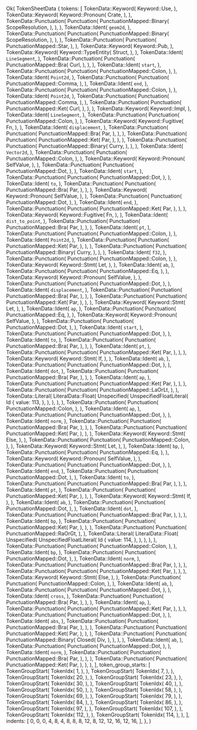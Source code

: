 Ok(
    TokenSheetData {
        tokens: [
            TokenData::Keyword(
                Keyword::Use,
            ),
            TokenData::Keyword(
                Keyword::Pronoun(
                    Crate,
                ),
            ),
            TokenData::Punctuation(
                Punctuation(
                    PunctuationMapped::Binary(
                        ScopeResolution,
                    ),
                ),
            ),
            TokenData::Ident(
                `geom2d`,
            ),
            TokenData::Punctuation(
                Punctuation(
                    PunctuationMapped::Binary(
                        ScopeResolution,
                    ),
                ),
            ),
            TokenData::Punctuation(
                Punctuation(
                    PunctuationMapped::Star,
                ),
            ),
            TokenData::Keyword(
                Keyword::Pub,
            ),
            TokenData::Keyword(
                Keyword::TypeEntity(
                    Struct,
                ),
            ),
            TokenData::Ident(
                `LineSegment`,
            ),
            TokenData::Punctuation(
                Punctuation(
                    PunctuationMapped::Bra(
                        Curl,
                    ),
                ),
            ),
            TokenData::Ident(
                `start`,
            ),
            TokenData::Punctuation(
                Punctuation(
                    PunctuationMapped::Colon,
                ),
            ),
            TokenData::Ident(
                `Point2d`,
            ),
            TokenData::Punctuation(
                Punctuation(
                    PunctuationMapped::Comma,
                ),
            ),
            TokenData::Ident(
                `end`,
            ),
            TokenData::Punctuation(
                Punctuation(
                    PunctuationMapped::Colon,
                ),
            ),
            TokenData::Ident(
                `Point2d`,
            ),
            TokenData::Punctuation(
                Punctuation(
                    PunctuationMapped::Comma,
                ),
            ),
            TokenData::Punctuation(
                Punctuation(
                    PunctuationMapped::Ket(
                        Curl,
                    ),
                ),
            ),
            TokenData::Keyword(
                Keyword::Impl,
            ),
            TokenData::Ident(
                `LineSegment`,
            ),
            TokenData::Punctuation(
                Punctuation(
                    PunctuationMapped::Colon,
                ),
            ),
            TokenData::Keyword(
                Keyword::Fugitive(
                    Fn,
                ),
            ),
            TokenData::Ident(
                `displacement`,
            ),
            TokenData::Punctuation(
                Punctuation(
                    PunctuationMapped::Bra(
                        Par,
                    ),
                ),
            ),
            TokenData::Punctuation(
                Punctuation(
                    PunctuationMapped::Ket(
                        Par,
                    ),
                ),
            ),
            TokenData::Punctuation(
                Punctuation(
                    PunctuationMapped::Binary(
                        Curry,
                    ),
                ),
            ),
            TokenData::Ident(
                `Vector2d`,
            ),
            TokenData::Punctuation(
                Punctuation(
                    PunctuationMapped::Colon,
                ),
            ),
            TokenData::Keyword(
                Keyword::Pronoun(
                    SelfValue,
                ),
            ),
            TokenData::Punctuation(
                Punctuation(
                    PunctuationMapped::Dot,
                ),
            ),
            TokenData::Ident(
                `start`,
            ),
            TokenData::Punctuation(
                Punctuation(
                    PunctuationMapped::Dot,
                ),
            ),
            TokenData::Ident(
                `to`,
            ),
            TokenData::Punctuation(
                Punctuation(
                    PunctuationMapped::Bra(
                        Par,
                    ),
                ),
            ),
            TokenData::Keyword(
                Keyword::Pronoun(
                    SelfValue,
                ),
            ),
            TokenData::Punctuation(
                Punctuation(
                    PunctuationMapped::Dot,
                ),
            ),
            TokenData::Ident(
                `end`,
            ),
            TokenData::Punctuation(
                Punctuation(
                    PunctuationMapped::Ket(
                        Par,
                    ),
                ),
            ),
            TokenData::Keyword(
                Keyword::Fugitive(
                    Fn,
                ),
            ),
            TokenData::Ident(
                `dist_to_point`,
            ),
            TokenData::Punctuation(
                Punctuation(
                    PunctuationMapped::Bra(
                        Par,
                    ),
                ),
            ),
            TokenData::Ident(
                `pt`,
            ),
            TokenData::Punctuation(
                Punctuation(
                    PunctuationMapped::Colon,
                ),
            ),
            TokenData::Ident(
                `Point2d`,
            ),
            TokenData::Punctuation(
                Punctuation(
                    PunctuationMapped::Ket(
                        Par,
                    ),
                ),
            ),
            TokenData::Punctuation(
                Punctuation(
                    PunctuationMapped::Binary(
                        Curry,
                    ),
                ),
            ),
            TokenData::Ident(
                `f32`,
            ),
            TokenData::Punctuation(
                Punctuation(
                    PunctuationMapped::Colon,
                ),
            ),
            TokenData::Keyword(
                Keyword::Stmt(
                    Let,
                ),
            ),
            TokenData::Ident(
                `ab`,
            ),
            TokenData::Punctuation(
                Punctuation(
                    PunctuationMapped::Eq,
                ),
            ),
            TokenData::Keyword(
                Keyword::Pronoun(
                    SelfValue,
                ),
            ),
            TokenData::Punctuation(
                Punctuation(
                    PunctuationMapped::Dot,
                ),
            ),
            TokenData::Ident(
                `displacement`,
            ),
            TokenData::Punctuation(
                Punctuation(
                    PunctuationMapped::Bra(
                        Par,
                    ),
                ),
            ),
            TokenData::Punctuation(
                Punctuation(
                    PunctuationMapped::Ket(
                        Par,
                    ),
                ),
            ),
            TokenData::Keyword(
                Keyword::Stmt(
                    Let,
                ),
            ),
            TokenData::Ident(
                `ap`,
            ),
            TokenData::Punctuation(
                Punctuation(
                    PunctuationMapped::Eq,
                ),
            ),
            TokenData::Keyword(
                Keyword::Pronoun(
                    SelfValue,
                ),
            ),
            TokenData::Punctuation(
                Punctuation(
                    PunctuationMapped::Dot,
                ),
            ),
            TokenData::Ident(
                `start`,
            ),
            TokenData::Punctuation(
                Punctuation(
                    PunctuationMapped::Dot,
                ),
            ),
            TokenData::Ident(
                `to`,
            ),
            TokenData::Punctuation(
                Punctuation(
                    PunctuationMapped::Bra(
                        Par,
                    ),
                ),
            ),
            TokenData::Ident(
                `pt`,
            ),
            TokenData::Punctuation(
                Punctuation(
                    PunctuationMapped::Ket(
                        Par,
                    ),
                ),
            ),
            TokenData::Keyword(
                Keyword::Stmt(
                    If,
                ),
            ),
            TokenData::Ident(
                `ab`,
            ),
            TokenData::Punctuation(
                Punctuation(
                    PunctuationMapped::Dot,
                ),
            ),
            TokenData::Ident(
                `dot`,
            ),
            TokenData::Punctuation(
                Punctuation(
                    PunctuationMapped::Bra(
                        Par,
                    ),
                ),
            ),
            TokenData::Ident(
                `ap`,
            ),
            TokenData::Punctuation(
                Punctuation(
                    PunctuationMapped::Ket(
                        Par,
                    ),
                ),
            ),
            TokenData::Punctuation(
                Punctuation(
                    PunctuationMapped::LaOrLt,
                ),
            ),
            TokenData::Literal(
                LiteralData::Float(
                    Unspecified(
                        UnspecifiedFloatLiteral(
                            Id {
                                value: 113,
                            },
                        ),
                    ),
                ),
            ),
            TokenData::Punctuation(
                Punctuation(
                    PunctuationMapped::Colon,
                ),
            ),
            TokenData::Ident(
                `ap`,
            ),
            TokenData::Punctuation(
                Punctuation(
                    PunctuationMapped::Dot,
                ),
            ),
            TokenData::Ident(
                `norm`,
            ),
            TokenData::Punctuation(
                Punctuation(
                    PunctuationMapped::Bra(
                        Par,
                    ),
                ),
            ),
            TokenData::Punctuation(
                Punctuation(
                    PunctuationMapped::Ket(
                        Par,
                    ),
                ),
            ),
            TokenData::Keyword(
                Keyword::Stmt(
                    Else,
                ),
            ),
            TokenData::Punctuation(
                Punctuation(
                    PunctuationMapped::Colon,
                ),
            ),
            TokenData::Keyword(
                Keyword::Stmt(
                    Let,
                ),
            ),
            TokenData::Ident(
                `bp`,
            ),
            TokenData::Punctuation(
                Punctuation(
                    PunctuationMapped::Eq,
                ),
            ),
            TokenData::Keyword(
                Keyword::Pronoun(
                    SelfValue,
                ),
            ),
            TokenData::Punctuation(
                Punctuation(
                    PunctuationMapped::Dot,
                ),
            ),
            TokenData::Ident(
                `end`,
            ),
            TokenData::Punctuation(
                Punctuation(
                    PunctuationMapped::Dot,
                ),
            ),
            TokenData::Ident(
                `to`,
            ),
            TokenData::Punctuation(
                Punctuation(
                    PunctuationMapped::Bra(
                        Par,
                    ),
                ),
            ),
            TokenData::Ident(
                `pt`,
            ),
            TokenData::Punctuation(
                Punctuation(
                    PunctuationMapped::Ket(
                        Par,
                    ),
                ),
            ),
            TokenData::Keyword(
                Keyword::Stmt(
                    If,
                ),
            ),
            TokenData::Ident(
                `ab`,
            ),
            TokenData::Punctuation(
                Punctuation(
                    PunctuationMapped::Dot,
                ),
            ),
            TokenData::Ident(
                `dot`,
            ),
            TokenData::Punctuation(
                Punctuation(
                    PunctuationMapped::Bra(
                        Par,
                    ),
                ),
            ),
            TokenData::Ident(
                `bp`,
            ),
            TokenData::Punctuation(
                Punctuation(
                    PunctuationMapped::Ket(
                        Par,
                    ),
                ),
            ),
            TokenData::Punctuation(
                Punctuation(
                    PunctuationMapped::RaOrGt,
                ),
            ),
            TokenData::Literal(
                LiteralData::Float(
                    Unspecified(
                        UnspecifiedFloatLiteral(
                            Id {
                                value: 114,
                            },
                        ),
                    ),
                ),
            ),
            TokenData::Punctuation(
                Punctuation(
                    PunctuationMapped::Colon,
                ),
            ),
            TokenData::Ident(
                `bp`,
            ),
            TokenData::Punctuation(
                Punctuation(
                    PunctuationMapped::Dot,
                ),
            ),
            TokenData::Ident(
                `norm`,
            ),
            TokenData::Punctuation(
                Punctuation(
                    PunctuationMapped::Bra(
                        Par,
                    ),
                ),
            ),
            TokenData::Punctuation(
                Punctuation(
                    PunctuationMapped::Ket(
                        Par,
                    ),
                ),
            ),
            TokenData::Keyword(
                Keyword::Stmt(
                    Else,
                ),
            ),
            TokenData::Punctuation(
                Punctuation(
                    PunctuationMapped::Colon,
                ),
            ),
            TokenData::Ident(
                `ab`,
            ),
            TokenData::Punctuation(
                Punctuation(
                    PunctuationMapped::Dot,
                ),
            ),
            TokenData::Ident(
                `cross`,
            ),
            TokenData::Punctuation(
                Punctuation(
                    PunctuationMapped::Bra(
                        Par,
                    ),
                ),
            ),
            TokenData::Ident(
                `ap`,
            ),
            TokenData::Punctuation(
                Punctuation(
                    PunctuationMapped::Ket(
                        Par,
                    ),
                ),
            ),
            TokenData::Punctuation(
                Punctuation(
                    PunctuationMapped::Dot,
                ),
            ),
            TokenData::Ident(
                `abs`,
            ),
            TokenData::Punctuation(
                Punctuation(
                    PunctuationMapped::Bra(
                        Par,
                    ),
                ),
            ),
            TokenData::Punctuation(
                Punctuation(
                    PunctuationMapped::Ket(
                        Par,
                    ),
                ),
            ),
            TokenData::Punctuation(
                Punctuation(
                    PunctuationMapped::Binary(
                        Closed(
                            Div,
                        ),
                    ),
                ),
            ),
            TokenData::Ident(
                `ab`,
            ),
            TokenData::Punctuation(
                Punctuation(
                    PunctuationMapped::Dot,
                ),
            ),
            TokenData::Ident(
                `norm`,
            ),
            TokenData::Punctuation(
                Punctuation(
                    PunctuationMapped::Bra(
                        Par,
                    ),
                ),
            ),
            TokenData::Punctuation(
                Punctuation(
                    PunctuationMapped::Ket(
                        Par,
                    ),
                ),
            ),
        ],
        token_group_starts: [
            TokenGroupStart(
                TokenIdx(
                    1,
                ),
            ),
            TokenGroupStart(
                TokenIdx(
                    7,
                ),
            ),
            TokenGroupStart(
                TokenIdx(
                    20,
                ),
            ),
            TokenGroupStart(
                TokenIdx(
                    23,
                ),
            ),
            TokenGroupStart(
                TokenIdx(
                    30,
                ),
            ),
            TokenGroupStart(
                TokenIdx(
                    40,
                ),
            ),
            TokenGroupStart(
                TokenIdx(
                    50,
                ),
            ),
            TokenGroupStart(
                TokenIdx(
                    58,
                ),
            ),
            TokenGroupStart(
                TokenIdx(
                    69,
                ),
            ),
            TokenGroupStart(
                TokenIdx(
                    79,
                ),
            ),
            TokenGroupStart(
                TokenIdx(
                    84,
                ),
            ),
            TokenGroupStart(
                TokenIdx(
                    86,
                ),
            ),
            TokenGroupStart(
                TokenIdx(
                    97,
                ),
            ),
            TokenGroupStart(
                TokenIdx(
                    107,
                ),
            ),
            TokenGroupStart(
                TokenIdx(
                    112,
                ),
            ),
            TokenGroupStart(
                TokenIdx(
                    114,
                ),
            ),
        ],
        indents: [
            0,
            0,
            0,
            4,
            8,
            4,
            8,
            8,
            8,
            12,
            8,
            12,
            12,
            16,
            12,
            16,
        ],
    },
)